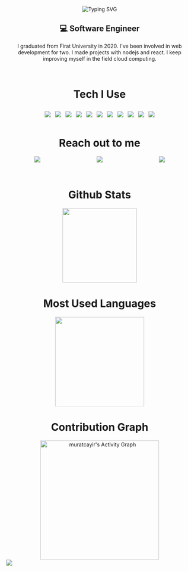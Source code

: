 <div align="center"> 

![Typing SVG](https://readme-typing-svg.herokuapp.com?color=d40a93&width=300&lines=Hi+Guys%2C;I'm+Murat%2C;I'm+a+Software+Engineer.;)

</div>  
  
<div align="center">   
  
## :computer: Software Engineer 
 I graduated from Firat University in 2020.
I've been involved in web development for two.
I made projects with nodejs and react.
I keep improving myself in the field cloud computing.
  
</div>  


  
 <br/>
 
<h1 align="center"> Tech I Use</h1>  
<p align="center"> 
<img style="margin:10px 4px;"  src="https://img.shields.io/static/v1?label=|&message=HTML5&color=23555f&style=plastic&logo=html5"/>
<img style="margin:10px 4px;"  src="https://img.shields.io/static/v1?label=|&message=CSS3&color=285f65&style=plastic&logo=css3"/>
<img style="margin:10px 4px;"  src="https://img.shields.io/static/v1?label=|&message=JAVASCRIPT&color=3c7f5d&style=plastic&logo=javascript"/>
<img style="margin:10px 4px;"  src="https://img.shields.io/static/v1?label=|&message=TYPESCRIPT&color=4a935c&style=plastic&logo=typescript"/>
<img style="margin:10px 4px;"  src="https://img.shields.io/static/v1?label=|&message=REACT.JS&color=4a935c&style=plastic&logo=react"/>
<img style="margin:10px 4px;"  src="https://img.shields.io/static/v1?label=|&message=EXPRESS&color=bbb111&style=plastic&logo=express"/>
<img style="margin:10px 4px;"  src="https://img.shields.io/static/v1?label=|&message=MONGODB&color=white&style=plastic&logo=redis"/>
<img style="margin:10px 4px;"  src="https://img.shields.io/static/v1?label=|&message=RABBITMQ&color=white&style=plastic&logo=rabbitmq"/>
<img style="margin:10px 4px;"  src="https://img.shields.io/static/v1?label=|&message=GRAPHQL&color=d40a93&style=plastic&logo=graphql"/>
<img style="margin:10px 4px;"  src="https://img.shields.io/static/v1?label=|&message=SOCKET.IO&color=4a935c&style=plastic&logo=Socket.io"/>
<img style="margin:10px 4px;"  src="https://img.shields.io/static/v1?label=|&message=POSTGRESQL&color=23555f&style=plastic&logo=postgresql"/>
</p>  

<h1 align="center"> Reach out to me</h1>

<p align="center" style="display:flex;justify-content:space-around;">
  <a href="https://www.linkedin.com/in/muratcayir23/"  target="_blank">
    <img style="margin:0 4px;" src="https://img.shields.io/static/v1?label=|&message=LINKEDIN&color=23555f&style=plastic&logo=linkedin&logo-color=white"/>
  </a>
  <a href="https://www.hackerrank.com/muratcayir" target="_blank">
    <img  style="margin:0 4px;" src="https://img.shields.io/static/v1?label=|&message=HACKERRANK&color=8fbc56&style=plastic&logo=hackerrank&logo-color=white"/>
  </a>
  <a href="https://codesandbox.io/u/muratcayir" target="_blank">
      <img  style="margin:0 4px;" src="https://img.shields.io/static/v1?label=|&message=CODESANDBOX&color=23555f&style=plastic&logo=codesandbox&logo-color=white"/>
  </a>
</p>

<br/>

<div align="center">
<h1 align="center">Github Stats</h1>
<img style="height:200px;"src="https://github-readme-stats.vercel.app/api?username=muratcayir&show_icons=true&theme=highcontrast">
</div>

<div align="center">
<h1 align="center">Most Used Languages</h1>
<img style="height:240px;" src="https://github-readme-stats.vercel.app/api/top-langs/?username=muratcayir&layout=compact">
</div>

<div align="center">
<h1 align="center">Contribution Graph</h1>
  <img style="height:320px;" alt="muratcayir's Activity Graph" src="https://activity-graph.herokuapp.com/graph?username=muratcayir&bg_color=1F222E&color=F8D866&line=F85D7F&point=FFFFFF&hide_border=true" />
</div>


<img src="https://raw.githubusercontent.com/Trilokia/Trilokia/379277808c61ef204768a61bbc5d25bc7798ccf1/bottom_header.svg">











